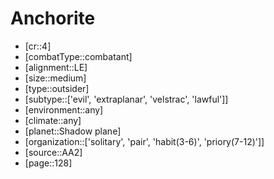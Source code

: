 
# Anchorite

- [cr::4]
- [combatType::combatant]
- [alignment::LE]
- [size::medium]
- [type::outsider]
- [subtype::['evil', 'extraplanar', 'velstrac', 'lawful']]
- [environment::any]
- [climate::any]
- [planet::Shadow plane]
- [organization::['solitary', 'pair', 'habit(3-6)', 'priory(7-12)']]
- [source::AA2]
- [page::128]
